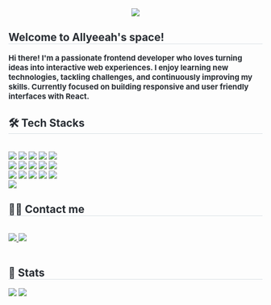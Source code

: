 <div align= "center">
    <img src="https://capsule-render.vercel.app/api?type=waving&color=0:af087a,100:e59a9a&height=180&text=Allyeeah&animation=fadeIn&fontColor=ffffff&fontSize=60" />
    </div>
    <div style="text-align: left;"> 
    <h2 style="border-bottom: 1px solid #d8dee4; color: #282d33;"> Welcome to Allyeeah's space! </h2>  
    <div style="font-weight: 700; font-size: 15px; text-align: left; color: #282d33;"> Hi there! I'm a passionate frontend developer who loves turning ideas into interactive web experiences.  </li>I enjoy learning new technologies, tackling challenges, and continuously improving my skills.  </li>Currently focused on building responsive and user friendly interfaces with React.</li> </div> 
    </div>
    <div style="text-align: left;">
    <h2 style="border-bottom: 1px solid #d8dee4; color: #282d33;"> 🛠️ Tech Stacks </h2> <br> 
    <div style="margin: ; text-align: left;" "text-align: left;"> <img src="https://img.shields.io/badge/C++-00599C?style=flat&logo=C%2B%2B&logoColor=white">
          <img src="https://img.shields.io/badge/C-A8B9CC?style=flat&logo=C&logoColor=white">
          <img src="https://img.shields.io/badge/Discord-5865F2?style=flat&logo=Discord&logoColor=white">
          <img src="https://img.shields.io/badge/Javascript-F7DF1E?style=flat&logo=Javascript&logoColor=white">
          <img src="https://img.shields.io/badge/Netlify-00C7B7?style=flat&logo=Netlify&logoColor=white">
          <br/><img src="https://img.shields.io/badge/Prettier-F7B93E?style=flat&logo=Prettier&logoColor=white">
          <img src="https://img.shields.io/badge/React-61DAFB?style=flat&logo=React&logoColor=white">
          <img src="https://img.shields.io/badge/Bootstrap-7952B3?style=flat&logo=Bootstrap&logoColor=white">
          <img src="https://img.shields.io/badge/Android-3DDC84?style=flat&logo=Android&logoColor=white">
          <img src="https://img.shields.io/badge/Github-181717?style=flat&logo=Github&logoColor=white">
          <br/><img src="https://img.shields.io/badge/HTML5-E34F26?style=flat&logo=HTML5&logoColor=white">
          <img src="https://img.shields.io/badge/Notion-000000?style=flat&logo=Notion&logoColor=white">
          <img src="https://img.shields.io/badge/MySQL-4479A1?style=flat&logo=MySQL&logoColor=white">
          <img src="https://img.shields.io/badge/Swift-F05138?style=flat&logo=Swift&logoColor=white">
          <img src="https://img.shields.io/badge/IOS-000000?style=flat&logo=IOS&logoColor=white">
          <br/><img src="https://img.shields.io/badge/Vercel-000000?style=flat&logo=Vercel&logoColor=white">
          </div>
    </div>
    <div style="text-align: left;">
    <h2 style="border-bottom: 1px solid #d8dee4; color: #282d33;"> 🧑‍💻 Contact me </h2> <br> 
    <div style="text-align: left;"> <a href=https://velog.io/@dbk1102/posts> <img src="https://img.shields.io/badge/Velog-20C997?style=flat&logo=Velog&logoColor=white&link=https://velog.io/@dbk1102/posts"> </a>
         <a href=mailto:2111189@hansung.ac.kr> <img src="https://img.shields.io/badge/Gmail-EA4335?style=flat&logo=Gmail&logoColor=white&link=mailto:2111189@hansung.ac.kr"> </a>
          </div>  <br> 
    <div style="text-align: left;">  </div> 
    </div>
    <div style="text-align: left;"> 
    <h2 style="border-bottom: 1px solid #d8dee4; color: #282d33;"> 🏅 Stats </h2> <div style="text-align: left;"> <img src="https://github-readme-stats.vercel.app/api?username=Allyeeah&custom_title=Allyeeah's Github Stat&bg_color=60,ffebeb,fdf7f7&title_color=000000&text_color=000000"
        /> <img src="https://github-readme-stats.vercel.app/api/top-langs/?username=Allyeeah&layout=compact&bg_color=60,ffebeb,fdf7f7&title_color=000000&text_color=000000"
           /> </div> 
    </div>
    
